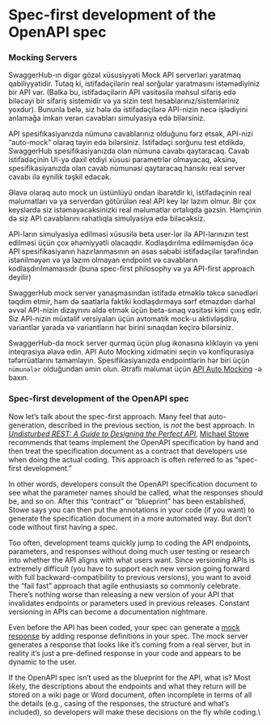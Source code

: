 # Spec-first development of the OpenAPI spec

### Mocking Servers

SwaggerHub-ın digər gözəl xüsusiyyəti Mock API serverləri yaratmaq qabiliyyətidir. Tutaq ki, istifadəçilərin real sorğular yaratmasını istəmədiyiniz bir API var. (Bəlkə bu, istifadəçilərin API vasitəsilə məhsul sifariş edə biləcəyi bir sifariş sistemidir və ya sizin test hesablarınız/sistemləriniz yoxdur). Bununla belə, siz hələ də istifadəçilərə API-nizin necə işlədiyini anlamağa imkan verən cavabları simulyasiya edə bilərsiniz.

API spesifikasiyanızda nümunə cavablarınız olduğunu fərz etsək, API-nizi “auto-mock” olaraq təyin edə bilərsiniz. İstifadəçi sorğunu test etdikdə, SwaggerHub spesifikasiyanızda olan nümunə cavabı qaytaracaq. Cavab istifadəçinin UI-yə daxil etdiyi xüsusi parametrlər olmayacaq, əksinə, spesifikasiyanızda olan cavab nümunəsi qaytaracaq hansıkı real server cavabı ilə eynilik təşkil edəcək.

Əlavə olaraq auto mock un üstünlüyü ondan ibarətdir ki, istifadəçinin real məlumatları və ya serverdən götürülən real API key lər lazım olmur. Bir çox keyslərdə siz istəməyəcəksinizki real məlumatlar ortalıqda gəzsin. Həmçinin də siz API cavablarını rahatlıqla simulyasiya edə biləcəksiz.&#x20;

API-ların simulyasiya edilməsi xüsusilə beta user-lər ilə API-larınızın test edilməsi üçün çox əhəmiyyətli olacaqdır.  Kodlaşdırılma edilməmişdən öcə API spesifikasiyanın hazırlanmasının ən əsas səbəbi istifadəçilər tərəfindən istənilməyən və ya lazım olmayan endpoint və cavabların kodlaşdırılmamaısıdr (buna spec-first philosophy və ya API-first approach deyilir)

SwaggerHub mock server yanaşmasından istifadə etməklə təkcə sənədləri təqdim etmir, həm də  saatlarla faktiki kodlaşdırmaya sərf etməzdən dərhal əvvəl API-nizin dizaynını əldə etmək üçün beta-sınaq vasitəsi kimi çıxış edir. Siz API-nizin müxtəlif versiyaları üçün avtomatik mock-u aktivləşdirə, variantlar yarada və variantların hər birini sınaqdan keçirə bilərsiniz.

SwaggerHub-da mock server qurmaq üçün plug ikonasına klikləyin və yeni inteqrasiya əlavə edin. API Auto Mocking xidmətini seçin və konfiqurasiya təfərrüatlarını tamamlayın. Spesifikasiyanızda endpointlərin hər biri üçün `nümunələr` olduğundan əmin olun. Ətraflı məlumat üçün [API Auto Mocking](https://app.swaggerhub.com/help/integrations/api-auto-mocking) -ə baxın.

### Spec-first development of the OpenAPI spec <a href="#specfirst" id="specfirst"></a>

Now let’s talk about the spec-first approach. Many feel that auto-generation, described in the previous section, is _not_ the best approach. In [_Undisturbed REST: A Guide to Designing the Perfect API_](https://www.mulesoft.com/lp/ebook/api/restbook), [Michael Stowe](https://twitter.com/mikegstowe) recommends that teams implement the OpenAPI specification by hand and then treat the specification document as a contract that developers use when doing the actual coding. This approach is often referred to as “spec-first development.”

In other words, developers consult the OpenAPI specification document to see what the parameter names should be called, what the responses should be, and so on. After this “contract” or “blueprint” has been established, Stowe says you can then put the annotations in your code (if you want) to generate the specification document in a more automated way. But don’t code without first having a spec.

Too often, development teams quickly jump to coding the API endpoints, parameters, and responses without doing much user testing or research into whether the API aligns with what users want. Since versioning APIs is extremely difficult (you have to support each new version going forward with full backward-compatibility to previous versions), you want to avoid the “fail fast” approach that agile enthusiasts so commonly celebrate. There’s nothing worse than releasing a new version of your API that invalidates endpoints or parameters used in previous releases. Constant versioning in APIs can become a documentation nightmare.

Even before the API has been coded, your spec can generate a [mock response](https://idratherbewriting.com/learnapidoc/pubapis\_swaggerhub\_smartbear.html#mocking\_servers) by adding response definitions in your spec. The mock server generates a response that looks like it’s coming from a real server, but in reality it’s just a pre-defined response in your code and appears to be dynamic to the user.

If the OpenAPI spec isn’t used as the blueprint for the API, what is? Most likely, the descriptions about the endpoints and what they return will be stored on a wiki page or Word document, often incomplete in terms of all the details (e.g., casing of the responses, the structure and what’s included), so developers will make these decisions on the fly while coding.\
